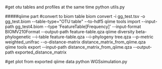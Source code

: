 #get otu tables and profiles at the same time
python utils.py

#####qiime part
#convert to biom table
biom convert -i gg_test.tsv -o gg_test.biom --table-type="OTU table" --to-hdf5
qiime tools import --input-path gg_test4.biom --type 'FeatureTable[Frequency]' --input-format BIOMV210Format --output-path feature-table.qza
qiime diversity beta-phylogenetic --i-table feature-table.qza --i-phylogeny tree.qza --p-metric weighted_unifrac --o-distance-matrix distance_matrix_from_qiime.qza
qiime tools export --input-path distance_matrix_from_qiime.qza --output-path exported_distance_matrix

#get plot from exported qiime data
python WGSsimulation.py
